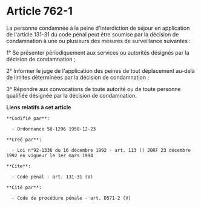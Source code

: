 # Article 762-1

La personne condamnée à la peine d'interdiction de séjour en application de l'article 131-31 du code pénal peut être soumise
par la décision de condamnation à une ou plusieurs des mesures de surveillance suivantes :

1° Se présenter périodiquement aux services ou autorités désignés par la décision de condamnation ;

2° Informer le juge de l'application des peines de tout déplacement au-delà de limites déterminées par la décision de
condamnation ;

3° Répondre aux convocations de toute autorité ou de toute personne qualifiée désignée par la décision de condamnation.

**Liens relatifs à cet article**

	**Codifié par**:

	  - Ordonnance 58-1296 1958-12-23

	**Créé par**:

	  - Loi n°92-1336 du 16 décembre 1992 - art. 113 () JORF 23 décembre 1992 en vigueur le 1er mars 1994

	**Cite**:

	  - Code pénal - art. 131-31 (V)

	**Cité par**:

	  - Code de procédure pénale - art. D571-2 (V)
